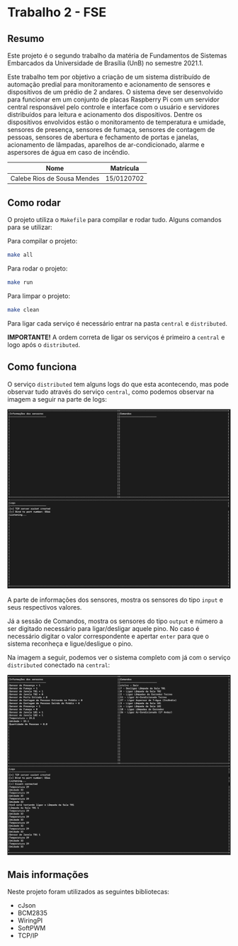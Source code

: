 # Trabalho 2 - FSE

## **Resumo**

Este projeto é o segundo trabalho da matéria de Fundamentos de Sistemas Embarcados da Universidade de Brasília (UnB) no semestre 2021.1.

Este trabalho tem por objetivo a criação de um sistema distribuído de automação predial para monitoramento e acionamento de sensores e dispositivos de um prédio de 2 andares. O sistema deve ser desenvolvido para funcionar em um conjunto de placas Raspberry Pi com um servidor central responsável pelo controle e interface com o usuário e servidores distribuídos para leitura e acionamento dos dispositivos. Dentre os dispositivos envolvidos estão o monitoramento de temperatura e umidade, sensores de presença, sensores de fumaça, sensores de contagem de pessoas, sensores de abertura e fechamento de portas e janelas, acionamento de lâmpadas, aparelhos de ar-condicionado, alarme e aspersores de água em caso de incêndio.

|Nome|Matrícula|
|----|---------|
|Calebe Rios de Sousa Mendes|15/0120702|

## **Como rodar**

O projeto utiliza o `Makefile` para compilar e rodar tudo. Alguns comandos para se utilizar:

Para compilar o projeto:
```bash
make all
```

Para rodar o projeto:
```bash
make run
```

Para limpar o projeto:
```bash
make clean
```

Para ligar cada serviço é necessário entrar na pasta `central` e `distributed`.

**IMPORTANTE!**
A ordem correta de ligar os serviços é primeiro a `central` e logo após o `distributed`.

## **Como funciona**

O serviço `distributed` tem alguns logs do que esta acontecendo, mas pode observar tudo através do serviço `central`, como podemos observar na imagem a seguir na parte de logs:

![asdads](central/doc/Central1.png)

A parte de informações dos sensores, mostra os sensores do tipo `input` e seus respectivos valores.

Já a sessão de Comandos, mostra os sensores do tipo `output` e número a ser digitado necessário para ligar/desligar aquele pino. No caso é necessário digitar o valor correspondente e apertar `enter` para que o sistema reconheça e ligue/desligue o pino.

Na imagem a seguir, podemos ver o sistema completo com já com o serviço `distributed` conectado na `central`:

![asdads](central/doc/Central2.png)

## **Mais informações**

Neste projeto foram utilizados as seguintes bibliotecas:

- cJson
- BCM2835
- WiringPI
- SoftPWM
- TCP/IP
